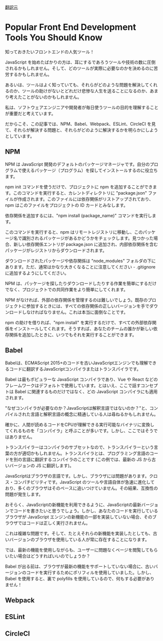 [翻訳元](https://www.freecodecamp.org/news/front-end-development-tools-you-should-know/)

# Popular Front End Development Tools You Should Know

知っておきたいフロントエンドの人気ツール！

JavaScript を始めたばかりの方は、耳にするであろうツールや技術の数に圧倒されるかもしれません。そして、どのツールが実際に必要なのかを決めるのに苦労するかもしれません。

あるいは、ツールはよく知っていても、それらがどのような問題を解決してくれるのか、ツールの助けがないとどれだけ悲惨な人生を送ることになるのか、あまり考えたことがないのかもしれません。

私は、ソフトウェアエンジニアや開発者が毎日使うツールの目的を理解することが重要だと考えています。

だからこそ、この記事では、NPM、Babel、Webpack、ESLint、CircleCI を見て、それらが解決する問題と、それらがどのように解決するかを明らかにしようとしています。

## NPM

NPM は JavaScript 開発のデフォルトのパッケージマネージャです。自分のプログラムで使えるパッケージ（プログラム）を探してインストールするのに役立ちます。

npm init コマンドを使うだけで、プロジェクトに npm を追加することができます。このコマンドを実行すると、カレントディレクトリに "package.json" ファイルが作成されます。このファイルには依存関係がリストアップされており、npm はこのファイルをプロジェクトの ID カードとみなします。

依存関係を追加するには、"npm install (package_name)" コマンドを実行します。

このコマンドを実行すると、npm はリモートレジストリに移動し、このパッケージ名で識別されるパッケージがあるかどうかをチェックします。見つかった場合、新しい依存関係エントリが package.json に追加され、内部依存関係を含むパッケージがレジストリからダウンロードされます。

ダウンロードされたパッケージや依存関係は "node_modules" フォルダの下にあります。ただ、通常はかなり大きくなることに注意してください - .gitignore に追加するようにしてください。

NPM は、パッケージを探したりダウンロードしたりする作業を簡単にするだけでなく、プロジェクトでの共同作業をより簡単にしてくれます。

NPM がなければ、外部の依存関係を管理するのは難しいでしょう。既存のプロジェクトに参加するときには、すべての依存関係の正しいバージョンを手でダウンロードしなければなりません。これは本当に面倒なことです。

npm の助けを借りれば、"npm install" を実行するだけで、すべての外部依存関係をインストールしてくれます。そうすれば、あなたのチームの誰かが新しい依存関係を追加したときに、いつでもそれを実行することができます。

## Babel

Babelは、ECMAScript 2015+のコードを古いJavaScriptエンジンでも理解できるコードに翻訳するJavaScriptコンパイラまたはトランスパイラです。

Babel は最もポピュラーな JavaScript コンパイラであり、Vue や React などのフレームワークはデフォルトで使用しています。とはいえ、ここで話すコンセプトは Babel に関連するものだけではなく、どの JavaScript コンパイラにも適用されます。

"なぜコンパイラが必要なのか？JavaScriptは解釈言語ではないのか？"と、コンパイルされた言語と解釈言語の概念に精通している人は尋ねるかもしれません。

確かに、人間が読めるコードをCPUが理解できる実行可能なバイナリに変換してくれるものを「コンパイラ」と呼ぶことが多いです。しかし、ここではそうではありません。

トランスパイラーはコンパイラのサブセットなので、トランスパイラーという言葉の方が適切かもしれません。トランスパイラとは、プログラミング言語のコードを別の言語に翻訳するコンパイラのことです (この例では、最新の JS から古いバージョンの JS に翻訳します)。

JavaScriptはブラウザの言語です。しかし、ブラウザには問題があります。クロス・コンパチビリティです。JavaScript のツールや言語自体が急速に進化しており、多くのブラウザはそのペースに追いつけていません。その結果、互換性の問題が発生します。

おそらく、JavaScriptの新機能を利用できるように、JavaScriptの最新バージョンでコードを書きたいと思うでしょう。しかし、あなたのコードを実行しているブラウザが JavaScript エンジンの新機能の一部を実装していない場合、そのブラウザではコードは正しく実行されません。

これは複雑な問題です。そして、たとえそれらの新機能を実装したとしても、古いバージョンのブラウザを使用している人が常に存在することになります。

では、最新の機能を使用しながらも、ユーザーに問題なくページを閲覧してもらいたい場合はどうすればいいのでしょうか？

Babel が出る前は、ブラウザが最新の機能をサポートしていない場合に、古いバージョンのコードを実行するためにポリフィルを使用していました。しかし、Babel を使用すると、裏で polyfills を使用しているので、何もする必要がありません！


## Webpack

## ESLint

## CircleCI
